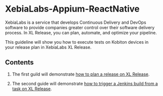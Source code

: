 # XebiaLabs-Appium-ReactNative

XebiaLabs is a service that develops Continuous Delivery and DevOps software to provide companies greater control over their software delivery process. In XL Release, you can plan, automate, and optimize your pipeline.

This guideline will show you how to execute tests on Kobiton devices in your release plan in XebiaLabs XL Release.

## Contents
 1. The first guild will demonstrate [how to plan a release on XL Release](planning-release.md).

 2. The second guide will demonstrate [how to trigger a Jenkins build from a task on XL Release](triggering-jenkins.md).